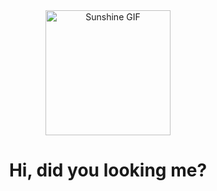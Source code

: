 <div align="center">
  <img src="https://pa1.aminoapps.com/6401/d485c5a6f77eef1d7cfc6cac89ebe75a25d952ba_00.gif" alt="Sunshine GIF" width="200">
  <h1>Hi, did you looking me?</h1>
</div>
